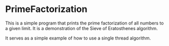 # PrimeFactorization

This is a simple program that prints the prime factorization of all numbers to a given limit.
It is a demonstration of the Sieve of Eratosthenes algorithm.

It serves as a simple example of how to use a single thread algorithm.
